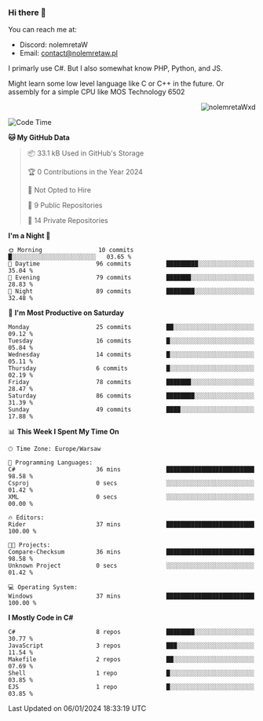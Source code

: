 ### Hi there 👋

You can reach me at:
 - Discord: nolemretaW
 - Email: contact@nolemretaw.pl
 
I primarly use C#. But I also somewhat know PHP, Python, and JS.

Might learn some low level language like C or C++ in the future. Or assembly for a simple CPU like MOS Technology 6502

<p align="right"><img src="https://komarev.com/ghpvc/?username=nolemretaWxd&amp;label=Profile%20views&amp;color=0e75b6&amp;style=flat" alt="nolemretaWxd" /></p>

<!--START_SECTION:waka-->
![Code Time](http://img.shields.io/badge/Code%20Time-90%20hrs%2048%20mins-blue)

**🐱 My GitHub Data** 

> 📦 33.1 kB Used in GitHub's Storage 
 > 
> 🏆 0 Contributions in the Year 2024
 > 
> 🚫 Not Opted to Hire
 > 
> 📜 9 Public Repositories 
 > 
> 🔑 14 Private Repositories 
 > 
**I'm a Night 🦉** 

```text
🌞 Morning                10 commits          █░░░░░░░░░░░░░░░░░░░░░░░░   03.65 % 
🌆 Daytime                96 commits          █████████░░░░░░░░░░░░░░░░   35.04 % 
🌃 Evening                79 commits          ███████░░░░░░░░░░░░░░░░░░   28.83 % 
🌙 Night                  89 commits          ████████░░░░░░░░░░░░░░░░░   32.48 % 
```
📅 **I'm Most Productive on Saturday** 

```text
Monday                   25 commits          ██░░░░░░░░░░░░░░░░░░░░░░░   09.12 % 
Tuesday                  16 commits          █░░░░░░░░░░░░░░░░░░░░░░░░   05.84 % 
Wednesday                14 commits          █░░░░░░░░░░░░░░░░░░░░░░░░   05.11 % 
Thursday                 6 commits           █░░░░░░░░░░░░░░░░░░░░░░░░   02.19 % 
Friday                   78 commits          ███████░░░░░░░░░░░░░░░░░░   28.47 % 
Saturday                 86 commits          ████████░░░░░░░░░░░░░░░░░   31.39 % 
Sunday                   49 commits          ████░░░░░░░░░░░░░░░░░░░░░   17.88 % 
```


📊 **This Week I Spent My Time On** 

```text
🕑︎ Time Zone: Europe/Warsaw

💬 Programming Languages: 
C#                       36 mins             █████████████████████████   98.58 % 
Csproj                   0 secs              ░░░░░░░░░░░░░░░░░░░░░░░░░   01.42 % 
XML                      0 secs              ░░░░░░░░░░░░░░░░░░░░░░░░░   00.00 % 

🔥 Editors: 
Rider                    37 mins             █████████████████████████   100.00 % 

🐱‍💻 Projects: 
Compare-Checksum         36 mins             █████████████████████████   98.58 % 
Unknown Project          0 secs              ░░░░░░░░░░░░░░░░░░░░░░░░░   01.42 % 

💻 Operating System: 
Windows                  37 mins             █████████████████████████   100.00 % 
```

**I Mostly Code in C#** 

```text
C#                       8 repos             ████████░░░░░░░░░░░░░░░░░   30.77 % 
JavaScript               3 repos             ███░░░░░░░░░░░░░░░░░░░░░░   11.54 % 
Makefile                 2 repos             ██░░░░░░░░░░░░░░░░░░░░░░░   07.69 % 
Shell                    1 repo              █░░░░░░░░░░░░░░░░░░░░░░░░   03.85 % 
EJS                      1 repo              █░░░░░░░░░░░░░░░░░░░░░░░░   03.85 % 
```




 Last Updated on 06/01/2024 18:33:19 UTC
<!--END_SECTION:waka-->
